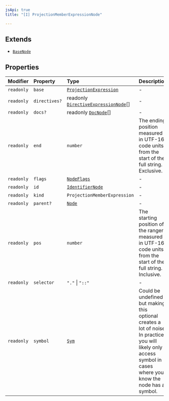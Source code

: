 ```yaml
---
jsApi: true
title: "[I] ProjectionMemberExpressionNode"

---
```

## Extends

- [`BaseNode`](BaseNode.md)

## Properties

| Modifier | Property | Type | Description | Inheritance |
| :------ | :------ | :------ | :------ | :------ |
| `readonly` | `base` | [`ProjectionExpression`](../type-aliases/ProjectionExpression.md) | - | - |
| `readonly` | `directives?` | readonly [`DirectiveExpressionNode`](DirectiveExpressionNode.md)[] | - | [`BaseNode`](BaseNode.md).`directives` |
| `readonly` | `docs?` | readonly [`DocNode`](DocNode.md)[] | - | [`BaseNode`](BaseNode.md).`docs` |
| `readonly` | `end` | `number` | The ending position measured in UTF-16 code units from the start of the<br />full string. Exclusive. | [`BaseNode`](BaseNode.md).`end` |
| `readonly` | `flags` | [`NodeFlags`](../enumerations/NodeFlags.md) | - | [`BaseNode`](BaseNode.md).`flags` |
| `readonly` | `id` | [`IdentifierNode`](IdentifierNode.md) | - | - |
| `readonly` | `kind` | `ProjectionMemberExpression` | - | [`BaseNode`](BaseNode.md).`kind` |
| `readonly` | `parent?` | [`Node`](../type-aliases/Node.md) | - | [`BaseNode`](BaseNode.md).`parent` |
| `readonly` | `pos` | `number` | The starting position of the ranger measured in UTF-16 code units from the<br />start of the full string. Inclusive. | [`BaseNode`](BaseNode.md).`pos` |
| `readonly` | `selector` | `"."` \| `"::"` | - | - |
| `readonly` | `symbol` | [`Sym`](Sym.md) | Could be undefined but making this optional creates a lot of noise. In practice,<br />you will likely only access symbol in cases where you know the node has a symbol. | [`BaseNode`](BaseNode.md).`symbol` |
